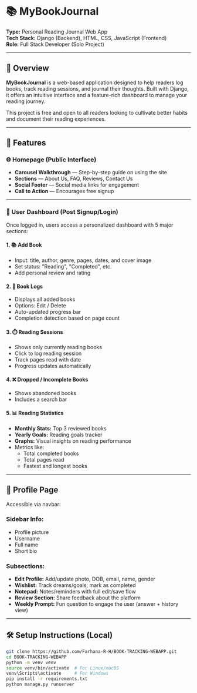 # 📚 MyBookJournal

**Type:** Personal Reading Journal Web App  
**Tech Stack:** Django (Backend), HTML, CSS, JavaScript (Frontend)  
**Role:** Full Stack Developer (Solo Project)

---

## 📝 Overview

**MyBookJournal** is a web-based application designed to help readers log books, track reading sessions, and journal their thoughts. Built with Django, it offers an intuitive interface and a feature-rich dashboard to manage your reading journey.

This project is free and open to all readers looking to cultivate better habits and document their reading experiences.

---

## 🚀 Features

### 🌐 Homepage (Public Interface)

- **Carousel Walkthrough** — Step-by-step guide on using the site
- **Sections** — About Us, FAQ, Reviews, Contact Us
- **Social Footer** — Social media links for engagement
- **Call to Action** — Encourages free signup

---

### 👤 User Dashboard (Post Signup/Login)

Once logged in, users access a personalized dashboard with 5 major sections:

#### 1. 📚 Add Book
- Input: title, author, genre, pages, dates, and cover image
- Set status: "Reading", "Completed", etc.
- Add personal review and rating

#### 2. 📖 Book Logs
- Displays all added books
- Options: Edit / Delete
- Auto-updated progress bar
- Completion detection based on page count

#### 3. ⏱️ Reading Sessions
- Shows only currently reading books
- Click to log reading session
- Track pages read with date
- Progress updates automatically

#### 4. ❌ Dropped / Incomplete Books
- Shows abandoned books
- Includes a search bar

#### 5. 📊 Reading Statistics
- **Monthly Stats:** Top 3 reviewed books
- **Yearly Goals:** Reading goals tracker
- **Graphs:** Visual insights on reading performance
- Metrics like:
  - Total completed books
  - Total pages read
  - Fastest and longest books

---

## 👤 Profile Page

Accessible via navbar:

### Sidebar Info:
- Profile picture
- Username
- Full name
- Short bio

### Subsections:

- **Edit Profile:** Add/update photo, DOB, email, name, gender
- **Wishlist:** Track dreams/goals; mark as completed
- **Notepad:** Notes/reminders with full edit/save flow
- **Review Section:** Share feedback about the platform
- **Weekly Prompt:** Fun question to engage the user (answer + history view)

---

## 🛠️ Setup Instructions (Local)

```bash
git clone https://github.com/Farhana-R-H/BOOK-TRACKING-WEBAPP.git
cd BOOK-TRACKING-WEBAPP
python -m venv venv
source venv/bin/activate  # For Linux/macOS
venv\Scripts\activate     # For Windows
pip install -r requirements.txt
python manage.py runserver

